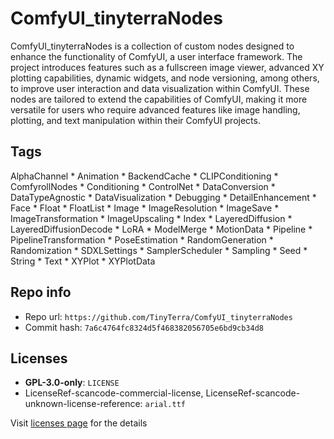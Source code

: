 # ComfyUI_tinyterraNodes
ComfyUI_tinyterraNodes is a collection of custom nodes designed to enhance the functionality of ComfyUI, a user interface framework. The project introduces features such as a fullscreen image viewer, advanced XY plotting capabilities, dynamic widgets, and node versioning, among others, to improve user interaction and data visualization within ComfyUI. These nodes are tailored to extend the capabilities of ComfyUI, making it more versatile for users who require advanced features like image handling, plotting, and text manipulation within their ComfyUI projects.

## Tags
AlphaChannel * Animation * BackendCache * CLIPConditioning * ComfyrollNodes * Conditioning * ControlNet * DataConversion * DataTypeAgnostic * DataVisualization * Debugging * DetailEnhancement * Face * Float * FloatList * Image * ImageResolution * ImageSave * ImageTransformation * ImageUpscaling * Index * LayeredDiffusion * LayeredDiffusionDecode * LoRA * ModelMerge * MotionData * Pipeline * PipelineTransformation * PoseEstimation * RandomGeneration * Randomization * SDXLSettings * SamplerScheduler * Sampling * Seed * String * Text * XYPlot * XYPlotData

## Repo info
- Repo url: `https://github.com/TinyTerra/ComfyUI_tinyterraNodes`
- Commit hash: `7a6c4764fc8324d5f468382056705e6bd9cb34d8`

## Licenses
- **GPL-3.0-only**: `LICENSE`
- LicenseRef-scancode-commercial-license, LicenseRef-scancode-unknown-license-reference: `arial.ttf`

Visit [licenses page](licenses.md) for the details
